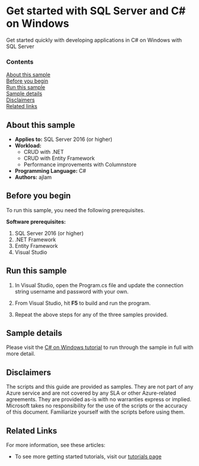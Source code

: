 # Get started with SQL Server and C# on Windows

Get started quickly with developing applications in C# on Windows with SQL Server


### Contents

[About this sample](#about-this-sample)<br/>
[Before you begin](#before-you-begin)<br/>
[Run this sample](#run-this-sample)<br/>
[Sample details](#sample-details)<br/>
[Disclaimers](#disclaimers)<br/>
[Related links](#related-links)<br/>


<a name=about-this-sample></a>

## About this sample

- **Applies to:** SQL Server 2016 (or higher)
- **Workload:**
    - CRUD with .NET
    - CRUD with Entity Framework
    - Performance improvements with Columnstore
- **Programming Language:** C#
- **Authors:** ajlam

<a name=before-you-begin></a>

## Before you begin

To run this sample, you need the following prerequisites.

**Software prerequisites:**

1. SQL Server 2016 (or higher)
2. .NET Framework
3. Entity Framework
4. Visual Studio

## Run this sample

1. In Visual Studio, open the Program.cs file and update the connection string username and password with your own.

2. From Visual Studio, hit **F5** to build and run the program.

3. Repeat the above steps for any of the three samples provided.

<a name=sample-details></a>

## Sample details

Please visit the [C# on Windows tutorial](https://www.microsoft.com/en-us/sql-server/developer-get-started/csharp/win/) to run through the sample in full with more detail.

<a name=disclaimers></a>

## Disclaimers
The scripts and this guide are provided as samples. They are not part of any Azure service and are not covered by any SLA or other Azure-related agreements. They are provided as-is with no warranties express or implied. Microsoft takes no responsibility for the use of the scripts or the accuracy of this document. Familiarize yourself with the scripts before using them.

<a name=related-links></a>

## Related Links

For more information, see these articles:
* To see more getting started tutorials, visit our [tutorials page](https://www.microsoft.com/en-us/sql-server/developer-get-started/)
